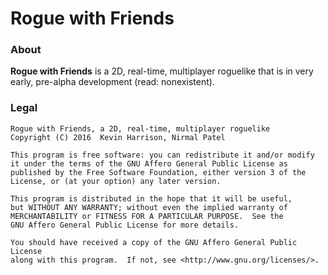 # Rogue with Friends

### About

**Rogue with Friends** is a 2D, real-time, multiplayer roguelike that is in
very early, pre-alpha development (read: nonexistent).

### Legal

```
Rogue with Friends, a 2D, real-time, multiplayer roguelike
Copyright (C) 2016  Kevin Harrison, Nirmal Patel

This program is free software: you can redistribute it and/or modify
it under the terms of the GNU Affero General Public License as
published by the Free Software Foundation, either version 3 of the
License, or (at your option) any later version.

This program is distributed in the hope that it will be useful,
but WITHOUT ANY WARRANTY; without even the implied warranty of
MERCHANTABILITY or FITNESS FOR A PARTICULAR PURPOSE.  See the
GNU Affero General Public License for more details.

You should have received a copy of the GNU Affero General Public License
along with this program.  If not, see <http://www.gnu.org/licenses/>.
```
